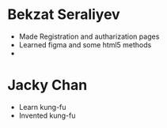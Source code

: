 # Bekzat Seraliyev
* Made Registration and autharization pages
* Learned figma and some html5 methods
* 

# Jacky Chan
* Learn kung-fu
* Invented kung-fu
